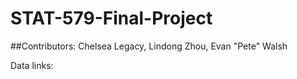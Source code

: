 STAT-579-Final-Project
======================

##Contributors:
Chelsea Legacy, Lindong Zhou, Evan "Pete" Walsh

Data links:
